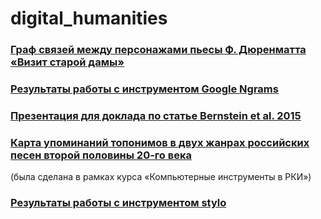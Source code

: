 # digital_humanities

### [Граф связей между персонажами пьесы Ф. Дюренматта «Визит старой дамы»](https://polyatomson.github.io/digital_humanities/network/)

### [Результаты работы с инструментом Google Ngrams](https://polyatomson.github.io/digital_humanities/description_ngrams1.html)

### [Презентация для доклада по статье Bernstein et al. 2015](https://polyatomson.github.io/digital_humanities/report_presentation.pdf)

### [Карта упоминаний топонимов в двух жанрах российских песен второй половины 20-го века](https://github.com/polyatomson/kili_map1)
(была сделана в рамках курса «Компьютерные инструменты в РКИ»)

### [Результаты работы с инструментом stylo](https://polyatomson.github.io/digital_humanities/stylometry.md)
